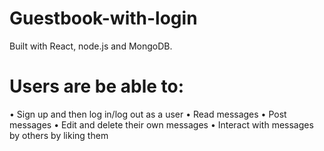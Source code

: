 # Guestbook-with-login

Built with React, node.js and MongoDB. 

# Users are be able to:

• Sign up and then log in/log out as a user
• Read messages
• Post messages
• Edit and delete their own messages
• Interact with messages by others by liking them
